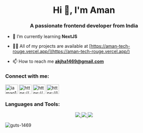 <h1 align="center">Hi 👋, I'm Aman</h1>
<h3 align="center">A passionate frontend developer from India</h3>

- 🌱 I’m currently learning **NextJS**

- 👨‍💻 All of my projects are available at [https://aman-tech-rouge.vercel.app/](https://aman-tech-rouge.vercel.app/)

- 📫 How to reach me **akjha1469@gmail.com**

<h3 align="left">Connect with me:</h3>
<p align="left">
<a href="https://twitter.com/iaman1469/" target="blank"><img align="center" src="https://raw.githubusercontent.com/rahuldkjain/github-profile-readme-generator/master/src/images/icons/Social/twitter.svg" alt="iaman1469/" height="30" width="40" /></a>
<a href="https://linkedin.com/in/https://www.linkedin.com/in/aman-kumar-414a35218" target="blank"><img align="center" src="https://raw.githubusercontent.com/rahuldkjain/github-profile-readme-generator/master/src/images/icons/Social/linked-in-alt.svg" alt="https://www.linkedin.com/in/aman-kumar-414a35218" height="30" width="40" /></a>
<a href="https://instagram.com/https://www.instagram.com/iaman.1469_/" target="blank"><img align="center" src="https://raw.githubusercontent.com/rahuldkjain/github-profile-readme-generator/master/src/images/icons/Social/instagram.svg" alt="https://www.instagram.com/iaman.1469_/" height="30" width="40" /></a>
<a href="https://www.leetcode.com/https://leetcode.com/guts1469/" target="blank"><img align="center" src="https://raw.githubusercontent.com/rahuldkjain/github-profile-readme-generator/master/src/images/icons/Social/leet-code.svg" alt="https://leetcode.com/guts1469/" height="30" width="40" /></a>
</p>

<h3 align="left">Languages and Tools:</h3>
<p align="center">
<a href="https://skillicons.dev">
    <img src="https://skillicons.dev/icons?i=cpp,python,c,js,ts,solidity" />
</a>
<a href="https://skillicons.dev">
    <img src="https://skillicons.dev/icons?i=html,css,bootstrap,tailwind,angular,nodejs,express,mongo,redis,react,nextjs,aws,nodejs" />
</a>
<a href="https://skillicons.dev">
    <img src="https://skillicons.dev/icons?i=git,github,firebase,postman" />
</a>
</p>

<p><img align="center" src="https://github-readme-stats.vercel.app/api/top-langs?username=guts-1469&show_icons=true&locale=en&layout=compact" alt="guts-1469" /></p>
